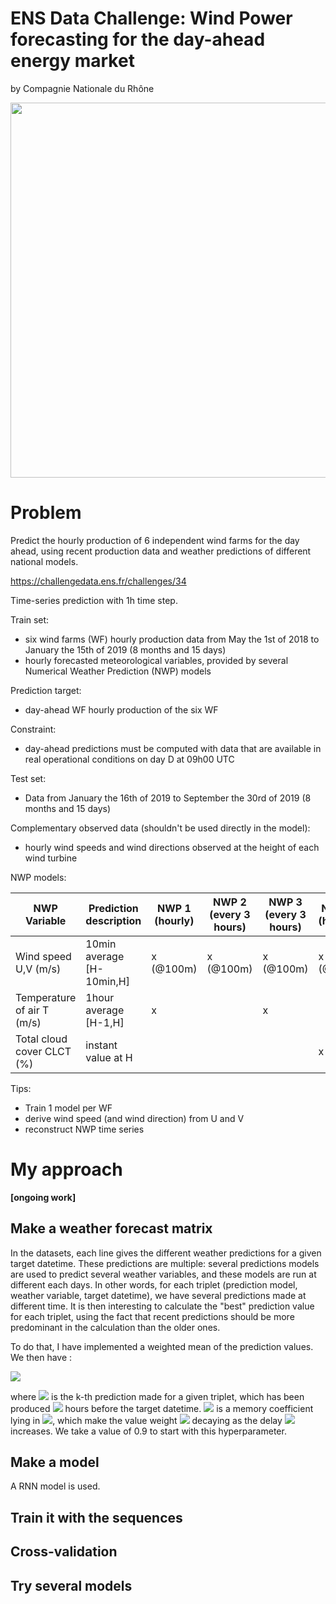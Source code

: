 # ENS Data Challenge: Wind Power forecasting for the day-ahead energy market
by Compagnie Nationale du Rhône

<p align="center"><img src="https://cap.img.pmdstatic.net/fit/http.3A.2F.2Fprd2-bone-image.2Es3-website-eu-west-1.2Eamazonaws.2Ecom.2Fcap.2F2019.2F10.2F04.2Fea495374-9115-4be7-a91a-e9bc5b305b0b.2Ejpeg/768x432/background-color/ffffff/focus-point/992%2C1086/quality/70/dangereuses-pour-la-sante-peu-ecolo-faut-il-en-finir-avec-les-eoliennes-1352031.jpg" width="600"/></p>

# Problem

Predict the hourly production of 6 independent wind farms for the day ahead, using recent production data and weather predictions of different national models.

https://challengedata.ens.fr/challenges/34

Time-series prediction with 1h time step.

Train set:
* six wind farms (WF) hourly production data from May the 1st of 2018 to January the 15th of 2019 (8 months and 15 days)
* hourly forecasted meteorological variables, provided by several Numerical Weather Prediction (NWP) models

Prediction target:
* day-ahead WF hourly production of the six WF

Constraint:
* day-ahead predictions must be computed with data that are available in real operational conditions on day D at 09h00 UTC

Test set: 
* Data from January the 16th of 2019 to September the 30rd of 2019 (8 months and 15 days)

Complementary observed data (shouldn't be used directly in the model):
* hourly wind speeds and wind directions observed at the height of each wind turbine

NWP models:    

NWP Variable | Prediction description | NWP 1 (hourly) | NWP 2 (every 3 hours) | NWP 3 (every 3 hours) | NWP 4 (hourly)
------ | ----- | ----- | ----- | ----- | -----
Wind speed U,V (m/s) | 10min average [H-10min,H] | x (@100m) | x (@100m) | x (@100m) | x (@10m)
Temperature of air T (m/s) | 1hour average [H-1,H] | x |  | x |
Total cloud cover CLCT (%) | instant value at H | | | | x

Tips: 
* Train 1 model per WF
* derive wind speed (and wind direction) from U and V
* reconstruct NWP time series

# My approach
**[ongoing work]**

## Make a weather forecast matrix

In the datasets, each line gives the different weather predictions for a given target datetime. These predictions are multiple: several predictions models are used to predict several weather variables, and these models are run at different each days. 
In other words, for each triplet (prediction model, weather variable, target datetime), we have several predictions made at different time. 
It is then interesting to calculate the "best" prediction value for each triplet, using the fact that recent predictions should be more predominant in the calculation than the older ones.

To do that, I have implemented a weighted mean of the prediction values. We then have : 

<img src="https://render.githubusercontent.com/render/math?math=V_{best}=\dfrac{\sum_{k=1}^{n}\alpha^{\Delta H_k}\,V_k}{\sum_{k=1}^{n}\alpha^{\Delta H_k}}"/>

where <img src="https://render.githubusercontent.com/render/math?math=V_k"/> is the k-th prediction made for a given triplet, which has been produced <img src="https://render.githubusercontent.com/render/math?math=\Delta H_k"/> hours before the target datetime. 
<img src="https://render.githubusercontent.com/render/math?math=\alpha"/> is a memory coefficient lying in <img src="https://render.githubusercontent.com/render/math?math=[0,1]"/>, which make the value weight <img src="https://render.githubusercontent.com/render/math?math=\alpha^{\Delta H_k}"/> decaying as the delay <img src="https://render.githubusercontent.com/render/math?math=\Delta H_k"/> increases. We take a value of 0.9 to start with this hyperparameter.

## Make a model

A RNN model is used.

## Train it with the sequences
## Cross-validation
## Try several models
